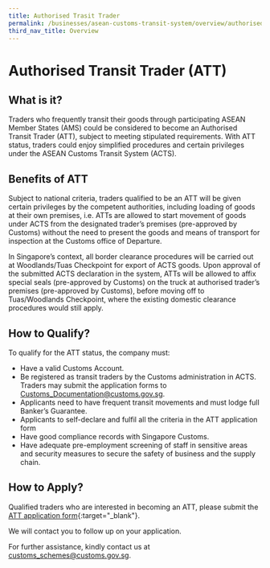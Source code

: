```yaml
---
title: Authorised Trasit Trader
permalink: /businesses/asean-customs-transit-system/overview/authorised-transit-trader
third_nav_title: Overview
---
```


# Authorised Transit Trader (ATT)

## What is it?

Traders who frequently transit their goods through participating ASEAN Member States (AMS)
could be considered to become an Authorised Transit Trader (ATT), subject to meeting stipulated
requirements. With ATT status, traders could enjoy simplified procedures and certain privileges
under the ASEAN Customs Transit System (ACTS).

## Benefits of ATT

Subject to national criteria, traders qualified to be an ATT will be given certain privileges by the
competent authorities, including loading of goods at their own premises, i.e. ATTs are allowed to
start movement of goods under ACTS from the designated trader’s premises (pre-approved by
Customs) without the need to present the goods and means of transport for inspection at the
Customs office of Departure.

In Singapore’s context, all border clearance procedures will be carried out at Woodlands/Tuas
Checkpoint for export of ACTS goods. Upon approval of the submitted ACTS declaration in the
system, ATTs will be allowed to affix special seals (pre-approved by Customs) on the truck at
authorised trader’s premises (pre-approved by Customs), before moving off to Tuas/Woodlands
Checkpoint, where the existing domestic clearance procedures would still apply.

## How to Qualify?

To qualify for the ATT status, the company must:

- Have a valid Customs Account.
- Be registered as transit traders by the Customs administration in ACTS. Traders may submit the application forms to [Customs_Documentation@customs.gov.sg](mailto:Customs_Documentation@customs.gov.sg).
- Applicants need to have frequent transit movements and must lodge full Banker’s Guarantee.
- Applicants to self-declare and fulfil all the criteria in the ATT application form
- Have good compliance records with Singapore Customs.
- Have adequate pre-employment screening of staff in sensitive areas and security measures to secure the safety of business and the supply chain.

## How to Apply?

Qualified traders who are interested in becoming an ATT, please submit the [ATT application form](https://form.gov.sg/5f83db6857b6f30011dadd06){:target="_blank"}.

We will contact you to follow up on your application.

For further assistance, kindly contact us at [customs_schemes@customs.gov.sg](mailto:customs_schemes@customs.gov.sg).
